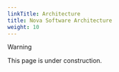 ```yaml
---
linkTitle: Architecture
title: Nova Software Architecture
weight: 10
---
```


> [!WARNING]
> This page is under construction.
